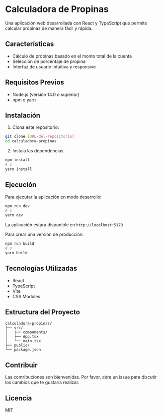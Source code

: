 # Calculadora de Propinas

Una aplicación web desarrollada con React y TypeScript que permite calcular propinas de manera fácil y rápida.

## Características

- Cálculo de propinas basado en el monto total de la cuenta
- Selección de porcentaje de propina
- Interfaz de usuario intuitiva y responsive

## Requisitos Previos

- Node.js (versión 14.0 o superior)
- npm o yarn

## Instalación

1. Clona este repositorio:

```bash
git clone [URL-del-repositorio]
cd calculadora-propinas
```

2. Instala las dependencias:

```bash
npm install
# o
yarn install
```

## Ejecución

Para ejecutar la aplicación en modo desarrollo:

```bash
npm run dev
# o
yarn dev
```

La aplicación estará disponible en `http://localhost:5173`

Para crear una versión de producción:

```bash
npm run build
# o
yarn build
```

## Tecnologías Utilizadas

- React
- TypeScript
- Vite
- CSS Modules

## Estructura del Proyecto

```
calculadora-propinas/
├── src/
│   ├── components/
│   ├── App.tsx
│   └── main.tsx
├── public/
└── package.json
```

## Contribuir

Las contribuciones son bienvenidas. Por favor, abre un issue para discutir los cambios que te gustaría realizar.

## Licencia

MIT
